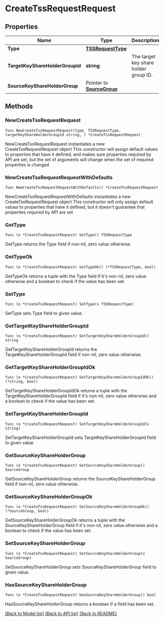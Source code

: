 # CreateTssRequestRequest

## Properties

Name | Type | Description | Notes
------------ | ------------- | ------------- | -------------
**Type** | [**TSSRequestType**](TSSRequestType.md) |  | 
**TargetKeyShareHolderGroupId** | **string** | The target key share holder group ID. | 
**SourceKeyShareHolderGroup** | Pointer to [**SourceGroup**](SourceGroup.md) |  | [optional] 

## Methods

### NewCreateTssRequestRequest

`func NewCreateTssRequestRequest(type_ TSSRequestType, targetKeyShareHolderGroupId string, ) *CreateTssRequestRequest`

NewCreateTssRequestRequest instantiates a new CreateTssRequestRequest object
This constructor will assign default values to properties that have it defined,
and makes sure properties required by API are set, but the set of arguments
will change when the set of required properties is changed

### NewCreateTssRequestRequestWithDefaults

`func NewCreateTssRequestRequestWithDefaults() *CreateTssRequestRequest`

NewCreateTssRequestRequestWithDefaults instantiates a new CreateTssRequestRequest object
This constructor will only assign default values to properties that have it defined,
but it doesn't guarantee that properties required by API are set

### GetType

`func (o *CreateTssRequestRequest) GetType() TSSRequestType`

GetType returns the Type field if non-nil, zero value otherwise.

### GetTypeOk

`func (o *CreateTssRequestRequest) GetTypeOk() (*TSSRequestType, bool)`

GetTypeOk returns a tuple with the Type field if it's non-nil, zero value otherwise
and a boolean to check if the value has been set.

### SetType

`func (o *CreateTssRequestRequest) SetType(v TSSRequestType)`

SetType sets Type field to given value.


### GetTargetKeyShareHolderGroupId

`func (o *CreateTssRequestRequest) GetTargetKeyShareHolderGroupId() string`

GetTargetKeyShareHolderGroupId returns the TargetKeyShareHolderGroupId field if non-nil, zero value otherwise.

### GetTargetKeyShareHolderGroupIdOk

`func (o *CreateTssRequestRequest) GetTargetKeyShareHolderGroupIdOk() (*string, bool)`

GetTargetKeyShareHolderGroupIdOk returns a tuple with the TargetKeyShareHolderGroupId field if it's non-nil, zero value otherwise
and a boolean to check if the value has been set.

### SetTargetKeyShareHolderGroupId

`func (o *CreateTssRequestRequest) SetTargetKeyShareHolderGroupId(v string)`

SetTargetKeyShareHolderGroupId sets TargetKeyShareHolderGroupId field to given value.


### GetSourceKeyShareHolderGroup

`func (o *CreateTssRequestRequest) GetSourceKeyShareHolderGroup() SourceGroup`

GetSourceKeyShareHolderGroup returns the SourceKeyShareHolderGroup field if non-nil, zero value otherwise.

### GetSourceKeyShareHolderGroupOk

`func (o *CreateTssRequestRequest) GetSourceKeyShareHolderGroupOk() (*SourceGroup, bool)`

GetSourceKeyShareHolderGroupOk returns a tuple with the SourceKeyShareHolderGroup field if it's non-nil, zero value otherwise
and a boolean to check if the value has been set.

### SetSourceKeyShareHolderGroup

`func (o *CreateTssRequestRequest) SetSourceKeyShareHolderGroup(v SourceGroup)`

SetSourceKeyShareHolderGroup sets SourceKeyShareHolderGroup field to given value.

### HasSourceKeyShareHolderGroup

`func (o *CreateTssRequestRequest) HasSourceKeyShareHolderGroup() bool`

HasSourceKeyShareHolderGroup returns a boolean if a field has been set.


[[Back to Model list]](../README.md#documentation-for-models) [[Back to API list]](../README.md#documentation-for-api-endpoints) [[Back to README]](../README.md)


